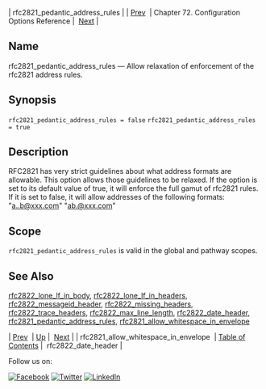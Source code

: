 | rfc2821_pedantic_address_rules |
| [Prev](conf.ref.rfc2821_allow_whitespace_in_envelope.php)  | Chapter 72. Configuration Options Reference |  [Next](conf.ref.rfc2822_date_header.php) |

<a name="conf.ref.rfc2821_pedantic_address_rules"></a>
## Name

rfc2821_pedantic_address_rules — Allow relaxation of enforcement of the rfc2821 address rules.

## Synopsis

`rfc2821_pedantic_address_rules = false`
`rfc2821_pedantic_address_rules = true`

<a name="idp26138320"></a>
## Description

RFC2821 has very strict guidelines about what address formats are allowable. This option allows those guidelines to be relaxed. If the option is set to its default value of true, it will enforce the full gamut of rfc2821 rules. If it is set to false, it will allow addresses of the following formats: "a..b@xxx.com" "ab.@xxx.com"

<a name="idp26140464"></a>
## Scope

`rfc2821_pedantic_address_rules` is valid in the global and pathway scopes.

<a name="idp26142752"></a>
## See Also

[rfc2822_lone_lf_in_body](conf.ref.rfc2822_lone_lf_in_body.php "rfc2822_lone_lf_in_body"), [rfc2822_lone_lf_in_headers](conf.ref.rfc2822_lone_lf_in_headers.php "rfc2822_lone_lf_in_headers"), [rfc2822_messageid_header](conf.ref.rfc2822_messageid_header.php "rfc2822_messageid_header"), [rfc2822_missing_headers](conf.ref.rfc2822_missing_headers.php "rfc2822_missing_headers"), [rfc2822_trace_headers](conf.ref.rfc2822_trace_headers.php "rfc2822_trace_headers"), [rfc2822_max_line_length](conf.ref.rfc2822_max_line_length.php "rfc2822_max_line_length"), [rfc2822_date_header](conf.ref.rfc2822_date_header.php "rfc2822_date_header"), [rfc2821_pedantic_address_rules](conf.ref.rfc2821_pedantic_address_rules.php "rfc2821_pedantic_address_rules"), [rfc2821_allow_whitespace_in_envelope](conf.ref.rfc2821_allow_whitespace_in_envelope.php "rfc2821_allow_whitespace_in_envelope")

| [Prev](conf.ref.rfc2821_allow_whitespace_in_envelope.php)  | [Up](config.options.ref.php) |  [Next](conf.ref.rfc2822_date_header.php) |
| rfc2821_allow_whitespace_in_envelope  | [Table of Contents](index.php) |  rfc2822_date_header |

Follow us on:

[![Facebook](https://support.messagesystems.com/images/icon-facebook.png)](http://www.facebook.com/messagesystems) [![Twitter](https://support.messagesystems.com/images/icon-twitter.png)](http://twitter.com/#!/MessageSystems) [![LinkedIn](https://support.messagesystems.com/images/icon-linkedin.png)](http://www.linkedin.com/company/message-systems)
